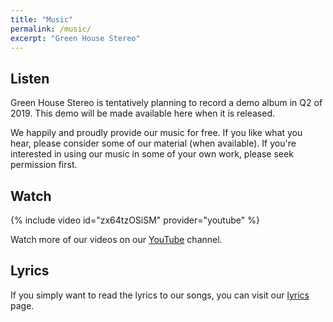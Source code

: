 ```yaml
---
title: "Music"
permalink: /music/
excerpt: "Green House Stereo"
---
```


## Listen
Green House Stereo is tentatively planning to record a demo album in Q2 of 2019. This demo will be made available here when it is released.

We happily and proudly provide our music for free. If you like what you hear, please consider some of our material (when available). If you're interested in using our music in some of your own work, please seek permission first.

## Watch
{% include video id="zx64tzOSiSM" provider="youtube" %}

Watch more of our videos on our [YouTube](https://www.youtube.com/channel/UCI8p8azpwSY9nMuFYXIc1xg) channel. 

[comment]: <> (## Purchase)
[comment]: <> (Your support is very much appreciated, but we nevertheless release all of our material free of charge. See Listen above to download our latest recordings. If you decide to purchase, we want you to decide how much you would like to pay. Our music is available for purchase at XYZ.)

## Lyrics
If you simply want to read the lyrics to our songs, you can visit our [lyrics](/greenhousestereo/lyrics/) page. 
